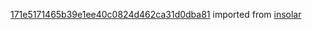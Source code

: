 [171e5171465b39e1ee40c0824d462ca31d0dba81](https://github.com/insolar/insolar/commit/171e5171465b39e1ee40c0824d462ca31d0dba81) imported from [insolar](https://github.com/insolar/insolar)
